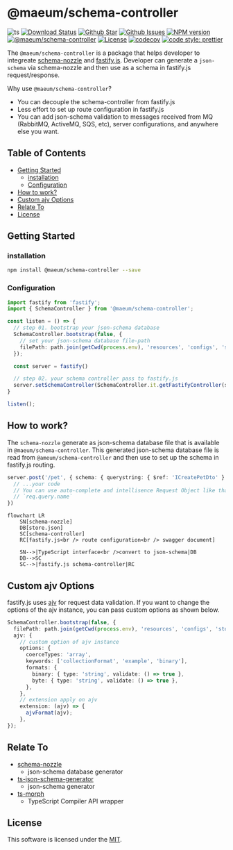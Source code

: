 # @maeum/schema-controller

![ts](https://flat.badgen.net/badge/Built%20With/TypeScript/blue)
[![Download Status](https://img.shields.io/npm/dw/@maeum/schema-controller.svg?style=flat-square)](https://npmcharts.com/compare/@maeum/schema-controller)
[![Github Star](https://img.shields.io/github/stars/maeumjs/schema-controller.svg?style=flat-square)](https://github.com/maeumjs/schema-controller)
[![Github Issues](https://img.shields.io/github/issues-raw/maeumjs/schema-controller.svg?style=flat-square)](https://github.com/maeumjs/schema-controller/issues)
[![NPM version](https://img.shields.io/npm/v/@maeum/schema-controller.svg?style=flat-square)](https://www.npmjs.com/package/@maeum/schema-controller)
[![@maeum/schema-controller](https://github.com/maeumjs/schema-controller/actions/workflows/ci.yml/badge.svg?style=flat-square)](https://github.com/maeumjs/schema-controller/actions/workflows/ci.yml)
[![License](https://img.shields.io/npm/l/@maeum/schema-controller.svg?style=flat-square)](https://github.com/maeumjs/schema-controller/blob/master/LICENSE)
[![codecov](https://codecov.io/gh/maeumjs/schema-controller/branch/master/graph/badge.svg?token=cYJEAvZUFU)](https://codecov.io/gh/maeumjs/schema-controller)
[![code style: prettier](https://img.shields.io/badge/code_style-prettier-ff69b4.svg?style=flat-square)](https://github.com/prettier/prettier)

The `@maeum/schema-controller` is a package that helps developer to integreate [schema-nozzle](https://github.com/imjuni/schema-nozzle) and [fastify.js](https://fastify.dev/). Developer can generate a `json-schema` via schema-nozzle and then use as a schema in fastify.js request/response.

Why use `@maeum/schema-controller`?

- You can decouple the schema-controller from fastify.js
- Less effort to set up route configuration in fastify.js
- You can add json-schema validation to messages received from MQ (RabbitMQ, ActiveMQ, SQS, etc), server configurations, and anywhere else you want.

## Table of Contents <!-- omit in toc -->

- [Getting Started](#getting-started)
  - [installation](#installation)
  - [Configuration](#configuration)
- [How to work?](#how-to-work)
- [Custom ajv Options](#custom-ajv-options)
- [Relate To](#relate-to)
- [License](#license)

## Getting Started

### installation

```bash
npm install @maeum/schema-controller --save
```

### Configuration

```ts
import fastify from 'fastify';
import { SchemaController } from '@maeum/schema-controller';

const listen = () => {
  // step 01. bootstrap your json-schema database
  SchemaController.bootstrap(false, {
    // set your json-schema database file-path
    filePath: path.join(getCwd(process.env), 'resources', 'configs', 'store.json'),
  });

  const server = fastify()

  // step 02. your schema controller pass to fastify.js
  server.setSchemaController(SchemaController.it.getFastifyController(server));
}

listen();
```

## How to work?

The `schema-nozzle` generate as json-schema database file that is available in `@maeum/schema-controller`. This generated json-schema database file is read from `@ameum/schema-controller` and then use to set up the schema in fastify.js routing.

```ts
server.post('/pet', { schema: { querystring: { $ref: 'ICreatePetDto' } } }, (req: FastifyRequest<{ Querystring: ICreatePetDto }>, reply) => {
  // ...your code
  // You can use auto-complete and intellisence Request Object like that,
  // `req.query.name`
})
```

```mermaid
flowchart LR
    SN[schema-nozzle]
    DB[store.json]
    SC[schema-controller]
    RC[fastify.js<br /> route configuration<br /> swagger document]

    SN-->|TypeScript interface<br />convert to json-schema|DB
    DB-->SC
    SC-->|fastify.js schema-controller|RC
```

## Custom ajv Options

fastify.js uses [ajv](https://ajv.js.org/) for request data validation. If you want to change the options of the ajv instance, you can pass custom options as shown below.

```ts
SchemaController.bootstrap(false, {
  filePath: path.join(getCwd(process.env), 'resources', 'configs', 'store.json'),
  ajv: {
    // custom option of ajv instance
    options: {
      coerceTypes: 'array',
      keywords: ['collectionFormat', 'example', 'binary'],
      formats: {
        binary: { type: 'string', validate: () => true },
        byte: { type: 'string', validate: () => true },
      },
    },
    // extension apply on ajv
    extension: (ajv) => { 
      ajvFormat(ajv);
    },
});
```

## Relate To

- [schema-nozzle](https://github.com/imjuni/schema-nozzle)
  - json-schema database generator
- [ts-json-schema-generator](https://github.com/vega/ts-json-schema-generator)
  - json-schema generator
- [ts-morph](https://github.com/dsherret/ts-morph)
  - TypeScript Compiler API wrapper

## License

This software is licensed under the [MIT](https://github.com/imjuni/schema-nozzle/blob/master/LICENSE).
